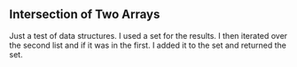 ## Intersection of Two Arrays
Just a test of data structures.
I used a set for the results. I then iterated over the second list and if it was in the first. I added it to the set and returned the set.